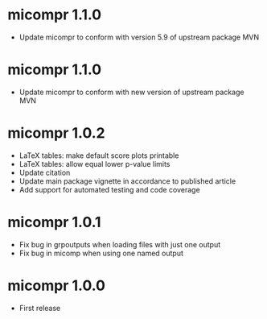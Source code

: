 # micompr 1.1.0

* Update micompr to conform with version 5.9 of upstream package MVN

# micompr 1.1.0

* Update micompr to conform with new version of upstream package MVN

# micompr 1.0.2

* LaTeX tables: make default score plots printable
* LaTeX tables: allow equal lower p-value limits
* Update citation
* Update main package vignette in accordance to published article
* Add support for automated testing and code coverage

# micompr 1.0.1

* Fix bug in grpoutputs when loading files with just one output
* Fix bug in micomp when using one named output

# micompr 1.0.0

* First release